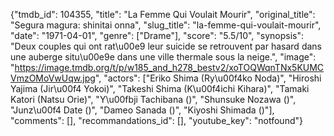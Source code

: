 {"tmdb_id": 104355, "title": "La Femme Qui Voulait Mourir", "original_title": "Segura magura: shinitai onna", "slug_title": "la-femme-qui-voulait-mourir", "date": "1971-04-01", "genre": ["Drame"], "score": "5.5/10", "synopsis": "Deux couples qui ont rat\u00e9 leur suicide se retrouvent par hasard dans une auberge situ\u00e9e dans une ville thermale sous la neige.", "image": "https://image.tmdb.org/t/p/w185_and_h278_bestv2/xoTOQWqnTNx5KUMCVmzOMoVwUqw.jpg", "actors": ["Eriko Shima (Ry\u00f4ko Noda)", "Hiroshi Yajima (Jir\u00f4 Yokoi)", "Takeshi Shima (K\u00f4ichi Kihara)", "Tamaki Katori (Natsu Orie)", "Y\u00fbji Tachibana ()", "Shunsuke Nozawa ()", "Junz\u00f4 Date ()", "Dameo Sanada ()", "Kiyoshi Shimada ()"], "comments": [], "recommandations_id": [], "youtube_key": "notfound"}